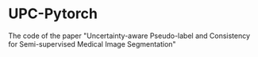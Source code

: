 # UPC-Pytorch
The code of the paper "Uncertainty-aware Pseudo-label and Consistency for Semi-supervised Medical Image Segmentation"
